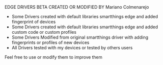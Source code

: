 EDGE DRIVERS BETA CREATED OR MODIFIED BY Mariano Colmenarejo

- Some Drivers created with default libraries smartthings edge and added fingerprint of devices
- Some Drivers created with default libraries smartthings edge and added custom code or custom profiles
- Some Drivers Modified from original smartthings driver with adding fingerprints or profiles of new devices
- All Drivers tested with my devices or tested by others users

Feel free to use or modify them to improve them
